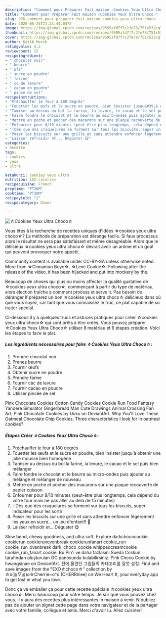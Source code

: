 ```yaml
---
description: "Comment pour Préparer Fait maison ☆Cookies Yeux Ultra Choco☆"
title: "Comment pour Préparer Fait maison ☆Cookies Yeux Ultra Choco☆"
slug: 976-comment-pour-preparer-fait-maison-cookies-yeux-ultra-choco
date: 2020-05-25T21:23:44.047Z
image: https://img-global.cpcdn.com/recipes/9595afd7f7c2fe78/751x532cq70/☆cookies-yeux-ultra-choco☆-photo-principale-de-la-recette.jpg
thumbnail: https://img-global.cpcdn.com/recipes/9595afd7f7c2fe78/751x532cq70/☆cookies-yeux-ultra-choco☆-photo-principale-de-la-recette.jpg
cover: https://img-global.cpcdn.com/recipes/9595afd7f7c2fe78/751x532cq70/☆cookies-yeux-ultra-choco☆-photo-principale-de-la-recette.jpg
author: Keith Marsh
ratingvalue: 4.2
reviewcount: 15
recipeingredient:
- " chocolat noir"
- " beurre"
- " ufs"
- " sucre en poudre"
- " farine"
- " cc de levure"
- " cacao en poudre"
- " pince de sel"
recipeinstructions:
- "Préchauffer le four à 180 degrés"
- "Fouetter les œufs et le sucre en poudre, bien insister jusqu&#39;à obtenir une jolie mousse bien homogène"
- "Tamiser au dessus du bol la farine, la levure, le cacao et le sel puis bien mélanger"
- "Faire fondre le chocolat et le beurre au micro-ondes puis ajouter au mélange et mélanger de nouveau"
- "Mettre en poche et pocher des macarons sur une plaque recouverte de papier cuisson"
- "Enfourner pour 8/10 minutes (peut-être plus longtemps, cela dépend du vôtre four mais ne pas aller au delà de 15 minutes)"
- "💡Dès que des craquelures se forment sur tous les biscuits, super indicateur pour les sortir"
- "Poser les biscuits sur une grille et sans attendre enfoncer légèrement les yeux en sucre... un jeu d&#39;enfant!! 🎃"
- "Laisser refroidir et... Déguster 😋"
categories:
- Recette
tags:
- cookies
- yeux
- ultra

katakunci: cookies yeux ultra 
nutrition: 152 calories
recipecuisine: French
preptime: "PT26M"
cooktime: "PT30M"
recipeyield: "2"
recipecategory: Dîner

---
```



![☆Cookies Yeux Ultra Choco☆](https://img-global.cpcdn.com/recipes/9595afd7f7c2fe78/751x532cq70/☆cookies-yeux-ultra-choco☆-photo-principale-de-la-recette.jpg)

Vous êtes à la recherche de recettes uniques d'idées ☆cookies yeux ultra choco☆? La méthode de préparation est dérange facile. Si faux processus alors le résultat ne sera pas satisfaisant et même désagréable. Alors que le délicieux ☆cookies yeux ultra choco☆ devrait avoir un arôme et un goût qui peuvent provoquer notre appétit.

Community content is available under CC-BY-SA unless otherwise noted. More from ☆Cinnamon Boyo☆. ☆Lime Cookie☆. Following after the release of the video, it has been hijacked and put into mockery by the.

Beaucoup de choses qui plus ou moins affecter la qualité gustative de ☆cookies yeux ultra choco☆, commençant à partir du type de matériau, alors élection fraîche à comment process et serve it. Pas besoin de déranger if préparez un bon ☆cookies yeux ultra choco☆ délicieux dans où que vous soyez, car tant que vous connaissez le truc, ce plat capable de so traiter spécial.


Ci-dessous il y a quelques trucs et astuces pratiques pour créer ☆cookies yeux ultra choco☆ qui sont prêts à être créés. Vous pouvez préparer ☆Cookies Yeux Ultra Choco☆ utiliser 8 matériau et 9 étapes création. Voici les étapes to faire le plat.

<!--inarticleads1-->

##### Les ingrédients nécessaires pour faire ☆Cookies Yeux Ultra Choco☆:

1. Prendre  chocolat noir
1. Prenez  beurre
1. Fournir  œufs
1. Obtenir  sucre en poudre
1. Prendre  farine
1. Fournir  càc de levure
1. Fournir  cacao en poudre
1. Utiliser  pincée de sel


Pink Chocolate Cookies Cotton Candy Cookies Cookie Run Food Fantasy Yandere Simulator Gingerbread Man Cute Drawings Animal Crossing Fan Art. Pink Chocolate Cookies by Uuku on DeviantArt. Why You&#39;ll Love These Oatmeal Chocolate Chip Cookies. Three characteristics I look for in oatmeal cookies? 

<!--inarticleads2-->

##### Étapes Créer ☆Cookies Yeux Ultra Choco☆:

1. Préchauffer le four à 180 degrés
1. Fouetter les œufs et le sucre en poudre, bien insister jusqu&#39;à obtenir une jolie mousse bien homogène
1. Tamiser au dessus du bol la farine, la levure, le cacao et le sel puis bien mélanger
1. Faire fondre le chocolat et le beurre au micro-ondes puis ajouter au mélange et mélanger de nouveau
1. Mettre en poche et pocher des macarons sur une plaque recouverte de papier cuisson
1. Enfourner pour 8/10 minutes (peut-être plus longtemps, cela dépend du vôtre four mais ne pas aller au delà de 15 minutes)
1. 💡Dès que des craquelures se forment sur tous les biscuits, super indicateur pour les sortir
1. Poser les biscuits sur une grille et sans attendre enfoncer légèrement les yeux en sucre... un jeu d&#39;enfant!! 🎃
1. Laisser refroidir et... Déguster 😋


Slow bend, chewy goodness, and ultra soft. Explore darkchococookie. cookierun cookierunovenbreak cookierunfanart cookie_run cookie_run_ovenbreak dark_choco_cookie whippedcreamcookie cookie_run_fanart cookie. Bu Pin&#39;i ve daha fazlasını Sueda Coskun tarafından oluşturulan OC panosunda bulabilirsiniz. Pink Choco Cookie by hwangsinae on DeviantArt. 전에 올렸던 그림들의 카테고리를 잘못 설정. Find and save images from the &#34;EXO☆choco☆&#34; collection by ☆o(≧▽≦)o☆Cherrie~o^o (CHERRniee) on We Heart It, your everyday app to get lost in what you love. 


Donc ça va emballer ça pour cette recette spéciale ☆cookies yeux ultra choco☆. Merci beaucoup pour votre temps. Je sûr que vous pouvez chez vous. Il y aura des recettes plus  intéressantes in maison à venir. N'oubliez pas de ajouter un signet cette page dans votre navigateur et de la partager avec votre famille, collègue et amis. Merci d'avoir lu. Allez cuisiner!
